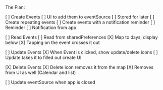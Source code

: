 The Plan:

[ ] Create Events
    [ ] UI to add them to eventSource
    [ ] Stored for later
    [ ] Create repeating events
    [ ] Create events with a notification reminder
        [ ] Reminder
        [ ] Notification from app

[ ] Read Events
    [ ] Read from sharedPreferences
    [X] Map to days, display below
    [X] Tapping on the event crosses it out

[ ] Update Events
    [X] When Event is clicked, show update/delete icons
    [ ] Update takes it to filled out create UI

[X] Delete Events
    [X] Delete icon removes it from the map
    [X] Removes from UI as well (Calendar and list)

[ ] Update eventSource when app is closed

